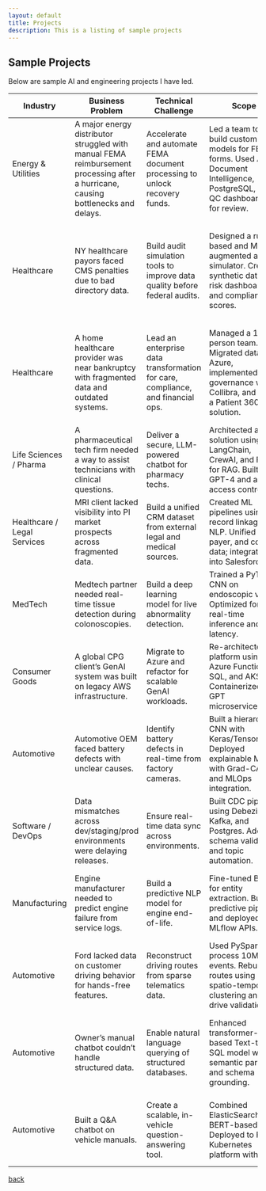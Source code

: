 ```yaml
---
layout: default
title: Projects
description: This is a listing of sample projects
---
```


## Sample Projects

Below are sample AI and engineering projects I have led.

| **Industry** | **Business Problem** | **Technical Challenge** | **Scope** | **Outcome** |
|---|---|---|---|---|
| Energy & Utilities | A major energy distributor struggled with manual FEMA reimbursement processing after a hurricane, causing bottlenecks and delays. | Accelerate and automate FEMA document processing to unlock recovery funds. | Led a team to build custom OCR models for FEMA forms. Used Azure Document Intelligence, PostgreSQL, and QC dashboards for review. | Cut processing time by 90%, enabling $60M in reimbursements and 3x contract growth. Infrastructure reused across future projects. |
| Healthcare | NY healthcare payors faced CMS penalties due to bad directory data. | Build audit simulation tools to improve data quality before federal audits. | Designed a rules-based and ML-augmented audit simulator. Created synthetic data, risk dashboards, and compliance scores. | Improved audit performance by 15% and reduced penalties. Created a reusable quarterly compliance process. |
| Healthcare | A home healthcare provider was near bankruptcy with fragmented data and outdated systems. | Lead an enterprise data transformation for care, compliance, and financial ops. | Managed a 15-person team. Migrated data to Azure, implemented governance with Collibra, and built a Patient 360 solution. | Delivered $5M+ in value through improved analytics and operational efficiency. Stabilized IT during leadership changes. |
| Life Sciences / Pharma | A pharmaceutical tech firm needed a way to assist technicians with clinical questions. | Deliver a secure, LLM-powered chatbot for pharmacy techs. | Architected a solution using LangChain, CrewAI, and FAISS for RAG. Built with GPT-4 and added access controls. | Deployed to BETA portal, reducing technician wait time and demonstrating safe GenAI use. |
| Healthcare / Legal Services | MRI client lacked visibility into PI market prospects across fragmented data. | Build a unified CRM dataset from external legal and medical sources. | Created ML pipelines using record linkage and NLP. Unified bar, payer, and court data; integrated into Salesforce. | Boosted usable CRM data by 90%, enhancing sales and marketing targeting. |
| MedTech | Medtech partner needed real-time tissue detection during colonoscopies. | Build a deep learning model for live abnormality detection. | Trained a PyTorch CNN on endoscopic video. Optimized for real-time inference and low latency. | Achieved 90% F1 score. Model performance supported clinical trial readiness. |
| Consumer Goods | A global CPG client’s GenAI system was built on legacy AWS infrastructure. | Migrate to Azure and refactor for scalable GenAI workloads. | Re-architected platform using Azure Functions, SQL, and AKS. Containerized GPT microservices. | Cut infrastructure cost by 30% and reduced deployment time from weeks to hours. |
| Automotive | Automotive OEM faced battery defects with unclear causes. | Identify battery defects in real-time from factory cameras. | Built a hierarchical CNN with Keras/TensorFlow. Deployed explainable ML with Grad-CAM and MLOps integration. | Reached 92% F1 and secured $45M supplier contract after successful PoC. |
| Software / DevOps | Data mismatches across dev/staging/prod environments were delaying releases. | Ensure real-time data sync across environments. | Built CDC pipeline using Debezium, Kafka, and Postgres. Added schema validation and topic automation. | Reduced data sync issues by 95%, speeding up DevOps cycles. |
| Manufacturing | Engine manufacturer needed to predict engine failure from service logs. | Build a predictive NLP model for engine end-of-life. | Fine-tuned BERT for entity extraction. Built predictive pipeline and deployed with MLflow APIs. | Delivered 28% lift in F1 and enabled warranty-based decision-making. |
| Automotive | Ford lacked data on customer driving behavior for hands-free features. | Reconstruct driving routes from sparse telematics data. | Used PySpark to process 10M+ events. Rebuilt routes using spatio-temporal clustering and test drive validation. | Reached ~90% accuracy and secured investment for production rollout. |
| Automotive | Owner’s manual chatbot couldn’t handle structured data. | Enable natural language querying of structured databases. | Enhanced transformer-based Text-to-SQL model with semantic parsing and schema grounding. | Hit 91% accuracy, filed invention disclosure, and demoed at Ford’s global data conference. |
| Automotive | Built a Q&A chatbot on vehicle manuals. | Create a scalable, in-vehicle question-answering tool. | Combined ElasticSearch and BERT-based QA. Deployed to Ford’s Kubernetes platform with SSO. | Achieved 98% accuracy. Tool became top resource for engineering and compliance. |



[back](./)
